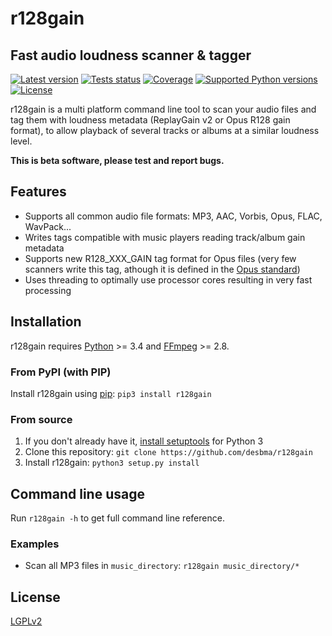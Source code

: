 r128gain
========
Fast audio loudness scanner & tagger
------------------------------------

[![Latest version](https://img.shields.io/pypi/v/r128gain.svg?style=flat)](https://pypi.python.org/pypi/r128gain/)
[![Tests status](https://img.shields.io/travis/desbma/r128gain/master.svg?label=tests&style=flat)](https://travis-ci.org/desbma/r128gain)
[![Coverage](https://img.shields.io/coveralls/desbma/r128gain/master.svg?style=flat)](https://coveralls.io/github/desbma/r128gain?branch=master)
[![Supported Python versions](https://img.shields.io/pypi/pyversions/r128gain.svg?style=flat)](https://pypi.python.org/pypi/r128gain/)
[![License](https://img.shields.io/github/license/desbma/r128gain.svg?style=flat)](https://github.com/desbma/r128gain/blob/master/LICENSE)

r128gain is a multi platform command line tool to scan your audio files and tag them with loudness metadata (ReplayGain v2 or Opus R128 gain format), to allow playback of several tracks or albums at a similar loudness level.

**This is beta software, please test and report bugs.**


## Features

* Supports all common audio file formats: MP3, AAC, Vorbis, Opus, FLAC, WavPack...
* Writes tags compatible with music players reading track/album gain metadata
* Supports new R128_XXX_GAIN tag format for Opus files (very few scanners write this tag, athough it is defined in the [Opus standard](https://tools.ietf.org/html/rfc7845#section-5.2))
* Uses threading to optimally use processor cores resulting in very fast processing


## Installation

r128gain requires [Python](https://www.python.org/downloads/) >= 3.4 and [FFmpeg](https://www.ffmpeg.org/download.html) >= 2.8.

### From PyPI (with PIP)

Install r128gain using [pip](http://www.pip-installer.org/en/latest/installing.html): `pip3 install r128gain`

### From source

1. If you don't already have it, [install setuptools](https://pypi.python.org/pypi/setuptools#installation-instructions) for Python 3
2. Clone this repository: `git clone https://github.com/desbma/r128gain`
3. Install r128gain: `python3 setup.py install`


## Command line usage

Run `r128gain -h` to get full command line reference.

### Examples

* Scan all MP3 files in `music_directory`: `r128gain music_directory/*`


## License

[LGPLv2](https://www.gnu.org/licenses/old-licenses/lgpl-2.1-standalone.html)
